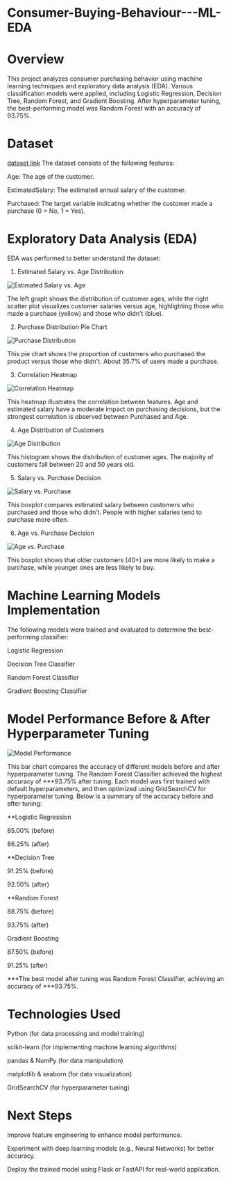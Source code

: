 # Consumer-Buying-Behaviour---ML-EDA
# Overview

This project analyzes consumer purchasing behavior using machine learning techniques and exploratory data analysis (EDA). Various classification models were applied, including Logistic Regression, Decision Tree, Random Forest, and Gradient Boosting. After hyperparameter tuning, the best-performing model was Random Forest with an accuracy of 93.75%.

# Dataset
[dataset link](https://www.kaggle.com/datasets/sakshisatre/social-advertisement-dataset/data)
The dataset consists of the following features:

Age: The age of the customer.

EstimatedSalary: The estimated annual salary of the customer.

Purchased: The target variable indicating whether the customer made a purchase (0 = No, 1 = Yes).

# Exploratory Data Analysis (EDA)

EDA was performed to better understand the dataset:

1. Estimated Salary vs. Age Distribution

![Estimated Salary vs. Age](estimated.plot.png)  

The left graph shows the distribution of customer ages, while the right scatter plot visualizes customer salaries versus age, highlighting those who made a purchase (yellow) and those who didn't (blue).

2. Purchase Distribution Pie Chart

![Purchase Distribution](zakupy.kolowy.plot.png)  

This pie chart shows the proportion of customers who purchased the product versus those who didn't. About 35.7% of users made a purchase.

3. Correlation Heatmap

![Correlation Heatmap](matrix.pomylki.plot.png)  

This heatmap illustrates the correlation between features. Age and estimated salary have a moderate impact on purchasing decisions, but the strongest correlation is observed between Purchased and Age.

4. Age Distribution of Customers

![Age Distribution](wiek.klient.plot.png)  

This histogram shows the distribution of customer ages. The majority of customers fall between 20 and 50 years old.

5. Salary vs. Purchase Decision

![Salary vs. Purchase](zarobki.zakupy.plot.png)  

This boxplot compares estimated salary between customers who purchased and those who didn’t. People with higher salaries tend to purchase more often.

6. Age vs. Purchase Decision

![Age vs. Purchase](wiek.zakupy.plot.png)  

This boxplot shows that older customers (40+) are more likely to make a purchase, while younger ones are less likely to buy.

# Machine Learning Models Implementation

The following models were trained and evaluated to determine the best-performing classifier:

Logistic Regression

Decision Tree Classifier

Random Forest Classifier

Gradient Boosting Classifier

# Model Performance Before & After Hyperparameter Tuning
   
![Model Performance](tuning.plot.png) 

This bar chart compares the accuracy of different models before and after hyperparameter tuning. The Random Forest Classifier achieved the highest accuracy of ***93.75% after tuning. Each model was first trained with default hyperparameters, and then optimized using GridSearchCV for hyperparameter tuning. Below is a summary of the accuracy before and after tuning:

**Logistic Regression

85.00% (before)

86.25% (after) 

**Decision Tree

91.25% (before)

92.50% (after)

**Random Forest

88.75% (before)

93.75% (after)

Gradient Boosting

87.50% (before)

91.25% (after)

***The best model after tuning was Random Forest Classifier, achieving an accuracy of ***93.75%.

# Technologies Used

Python (for data processing and model training)

scikit-learn (for implementing machine learning algorithms)

pandas & NumPy (for data manipulation)

matplotlib & seaborn (for data visualization)

GridSearchCV (for hyperparameter tuning)

# Next Steps

Improve feature engineering to enhance model performance.

Experiment with deep learning models (e.g., Neural Networks) for better accuracy.

Deploy the trained model using Flask or FastAPI for real-world application.
